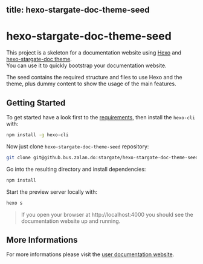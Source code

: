 title: hexo-stargate-doc-theme-seed
---

# hexo-stargate-doc-theme-seed

This project is a skeleton for a documentation website using [Hexo](https://hexo.io) and [hexo-stargate-doc theme](https://github.bus.zalan.do/stargate/hexo-stargate-doc-theme).   
You can use it to quickly bootstrap your documentation website.

The seed contains the required structure and files to use Hexo and the theme, plus dummy content to show the usage of the main features.

## Getting Started

To get started have a look first to the [requirements](https://pages.github.bus.zalan.do/stargate/hexo-stargate-doc-theme-site/getting-started.html#Requirements), then install the `hexo-cli` with:

```bash
npm install -g hexo-cli
```

Now just clone `hexo-stargate-doc-theme-seed` repository:

```bash
git clone git@github.bus.zalan.do:stargate/hexo-stargate-doc-theme-seed.git <directory>
```

Go into the resulting directory and install dependencies:

```bash
npm install
```

Start the preview server locally with:

```bash
hexo s
```

> If you open your browser at http://localhost:4000 you should see the documentation website up and running.

## More Informations

For more informations please visit the [user documentation website](https://pages.github.bus.zalan.do/stargate/hexo-stargate-doc-theme-site).
